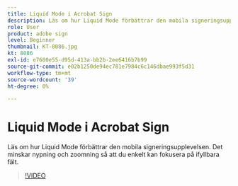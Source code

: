 ```yaml
---
title: Liquid Mode i Acrobat Sign
description: Läs om hur Liquid Mode förbättrar den mobila signeringsupplevelsen
role: User
product: adobe sign
level: Beginner
thumbnail: KT-8086.jpg
kt: 8086
exl-id: e7680e55-d95d-413a-bb2b-2ee6416b7b99
source-git-commit: e02b1250de94ec781e7984c6c146dbae993f5d31
workflow-type: tm+mt
source-wordcount: '39'
ht-degree: 0%

---
```


# Liquid Mode i Acrobat Sign

Läs om hur Liquid Mode förbättrar den mobila signeringsupplevelsen. Det minskar nypning och zoomning så att du enkelt kan fokusera på ifyllbara fält.

>[!VIDEO](https://video.tv.adobe.com/v/333803?hidetitle=true)
